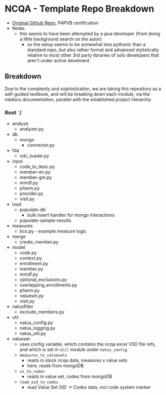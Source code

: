 # NCQA - Template Repo Breakdown

- [Original Github Repo](https://github.com/nistar/ncqa), P4PVB certification
- Notes
    - this seems to have been attempted by a java developer (from doing a little background search on the autor)
        - so the setup seems to be somewhat less pythonic than a standard repo, but also rather formal and advanced stylistically relative to most other 3rd party libraries of solo developers that aren't under active develment

## Breakdown

Due to the complexity and sophistication, we are taking this repository as a self-guided textbook, and will be breaking down each module, via the mkdocs documentation, parallel with the established project hierarchy

###  Root `/
    
- analyze
    - analyzer.py
- db
    - mongo
        - connector.py
- fda
    - ndc_loader.py
- input
    - code_to_desc.py
    - member-en.py
    - member-gm.py
    - mmdf.py
    - pharm.py
    - provider.py
    - visit.py
- load
    - populate-db`
        - bulk insert handler for mongo interactions
    - populate-sample-results
- measures
    - bcs.py - example measure logic
- merge
    - create_member.py
- model
    - code.py
    - context.py
    - enrollment.py
    - member.py
    - mmdf.py
    - optional_exclusions.py
    - overlapping_enrollments.py
    - pharm.py
    - valueset.py
    - visit.py
- natusfilter
    - exclude_members.py
- util
    - natus_config.py
    - natus_logging.py
    - natus_util.py
- valueset
    - uses config variable, which contains the ncqa excel VSD file refs, and which is set in `util` module under `natus_config`
    - `measures_to_valuesets`
        - reads in stock ncqa data, measures x value sets 
        - here, reads from mongoDB
    - `vs_to_codes`
        - reads in value set, codes from mongoDB
    - `load_oid_to_codes`
        -  read Value Set OID -> Codes data, incl code system marker

